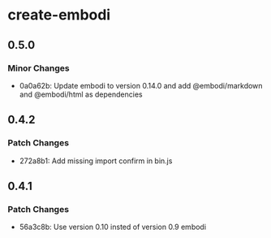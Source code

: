 # create-embodi

## 0.5.0

### Minor Changes

- 0a0a62b: Update embodi to version 0.14.0 and add @embodi/markdown and @embodi/html as dependencies

## 0.4.2

### Patch Changes

- 272a8b1: Add missing import confirm in bin.js

## 0.4.1

### Patch Changes

- 56a3c8b: Use version 0.10 insted of version 0.9 embodi

